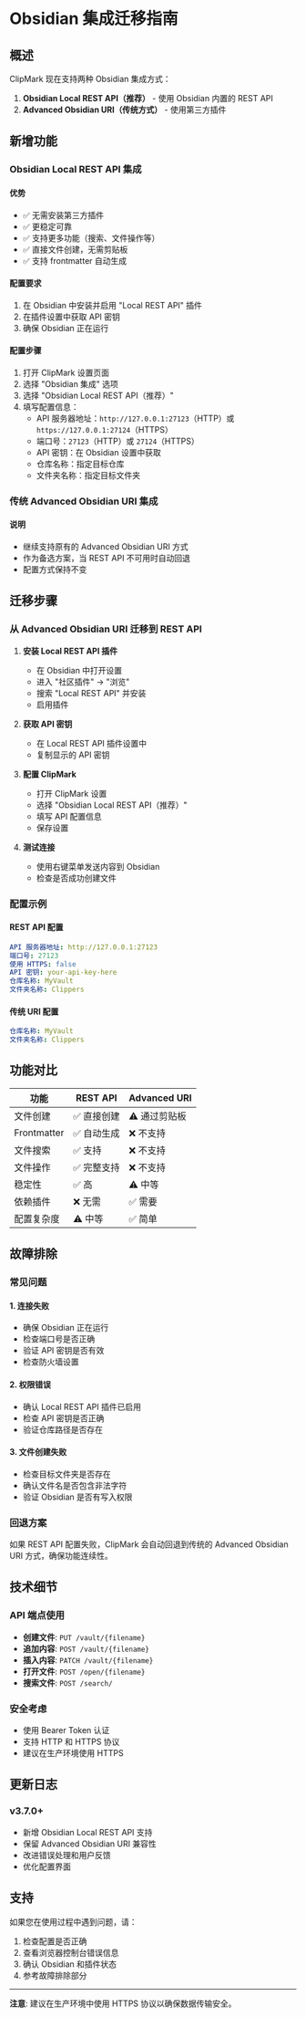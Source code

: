 # Obsidian 集成迁移指南

## 概述

ClipMark 现在支持两种 Obsidian 集成方式：

1. **Obsidian Local REST API（推荐）** - 使用 Obsidian 内置的 REST API
2. **Advanced Obsidian URI（传统方式）** - 使用第三方插件

## 新增功能

### Obsidian Local REST API 集成

#### 优势
- ✅ 无需安装第三方插件
- ✅ 更稳定可靠
- ✅ 支持更多功能（搜索、文件操作等）
- ✅ 直接文件创建，无需剪贴板
- ✅ 支持 frontmatter 自动生成

#### 配置要求
1. 在 Obsidian 中安装并启用 "Local REST API" 插件
2. 在插件设置中获取 API 密钥
3. 确保 Obsidian 正在运行

#### 配置步骤
1. 打开 ClipMark 设置页面
2. 选择 "Obsidian 集成" 选项
3. 选择 "Obsidian Local REST API（推荐）"
4. 填写配置信息：
   - API 服务器地址：`http://127.0.0.1:27123`（HTTP）或 `https://127.0.0.1:27124`（HTTPS）
   - 端口号：`27123`（HTTP）或 `27124`（HTTPS）
   - API 密钥：在 Obsidian 设置中获取
   - 仓库名称：指定目标仓库
   - 文件夹名称：指定目标文件夹

### 传统 Advanced Obsidian URI 集成

#### 说明
- 继续支持原有的 Advanced Obsidian URI 方式
- 作为备选方案，当 REST API 不可用时自动回退
- 配置方式保持不变

## 迁移步骤

### 从 Advanced Obsidian URI 迁移到 REST API

1. **安装 Local REST API 插件**
   - 在 Obsidian 中打开设置
   - 进入 "社区插件" → "浏览"
   - 搜索 "Local REST API" 并安装
   - 启用插件

2. **获取 API 密钥**
   - 在 Local REST API 插件设置中
   - 复制显示的 API 密钥

3. **配置 ClipMark**
   - 打开 ClipMark 设置
   - 选择 "Obsidian Local REST API（推荐）"
   - 填写 API 配置信息
   - 保存设置

4. **测试连接**
   - 使用右键菜单发送内容到 Obsidian
   - 检查是否成功创建文件

### 配置示例

#### REST API 配置
```yaml
API 服务器地址: http://127.0.0.1:27123
端口号: 27123
使用 HTTPS: false
API 密钥: your-api-key-here
仓库名称: MyVault
文件夹名称: Clippers
```

#### 传统 URI 配置
```yaml
仓库名称: MyVault
文件夹名称: Clippers
```

## 功能对比

| 功能 | REST API | Advanced URI |
|------|----------|--------------|
| 文件创建 | ✅ 直接创建 | ⚠️ 通过剪贴板 |
| Frontmatter | ✅ 自动生成 | ❌ 不支持 |
| 文件搜索 | ✅ 支持 | ❌ 不支持 |
| 文件操作 | ✅ 完整支持 | ❌ 不支持 |
| 稳定性 | ✅ 高 | ⚠️ 中等 |
| 依赖插件 | ❌ 无需 | ✅ 需要 |
| 配置复杂度 | ⚠️ 中等 | ✅ 简单 |

## 故障排除

### 常见问题

#### 1. 连接失败
- 确保 Obsidian 正在运行
- 检查端口号是否正确
- 验证 API 密钥是否有效
- 检查防火墙设置

#### 2. 权限错误
- 确认 Local REST API 插件已启用
- 检查 API 密钥是否正确
- 验证仓库路径是否存在

#### 3. 文件创建失败
- 检查目标文件夹是否存在
- 确认文件名是否包含非法字符
- 验证 Obsidian 是否有写入权限

### 回退方案

如果 REST API 配置失败，ClipMark 会自动回退到传统的 Advanced Obsidian URI 方式，确保功能连续性。

## 技术细节

### API 端点使用

- **创建文件**: `PUT /vault/{filename}`
- **追加内容**: `POST /vault/{filename}`
- **插入内容**: `PATCH /vault/{filename}`
- **打开文件**: `POST /open/{filename}`
- **搜索文件**: `POST /search/`

### 安全考虑

- 使用 Bearer Token 认证
- 支持 HTTP 和 HTTPS 协议
- 建议在生产环境使用 HTTPS

## 更新日志

### v3.7.0+
- 新增 Obsidian Local REST API 支持
- 保留 Advanced Obsidian URI 兼容性
- 改进错误处理和用户反馈
- 优化配置界面

## 支持

如果您在使用过程中遇到问题，请：

1. 检查配置是否正确
2. 查看浏览器控制台错误信息
3. 确认 Obsidian 和插件状态
4. 参考故障排除部分

---

**注意**: 建议在生产环境中使用 HTTPS 协议以确保数据传输安全。
